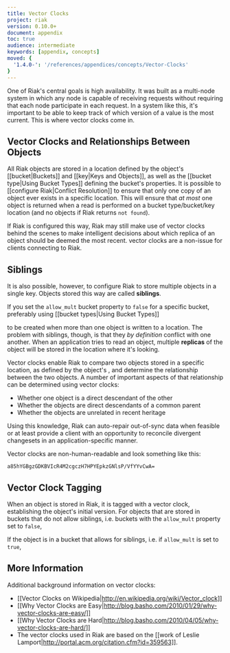 ```yaml
---
title: Vector Clocks
project: riak
version: 0.10.0+
document: appendix
toc: true
audience: intermediate
keywords: [appendix, concepts]
moved: {
  '1.4.0-': '/references/appendices/concepts/Vector-Clocks'
}
---
```


One of Riak's central goals is high availability. It was built as a multi-node system in which any node is capable of receiving requests without requiring that each node participate in each request. In a system like this, it's important to be able to keep track of which version of a value is the most current. This is where vector clocks come in.

## Vector Clocks and Relationships Between Objects

All Riak objects are stored in a location defined by the object's [[bucket|Buckets]] and [[key|Keys and Objects]], as well as the [[bucket type|Using Bucket Types]] defining the bucket's properties. It is possible to [[configure Riak|Conflict Resolution]] to ensure that only one copy of an object ever exists in a specific location. This will ensure that _at most_ one object is returned when a read is performed on a bucket type/bucket/key location (and no objects if Riak returns `not found`).



If Riak is configured this way, Riak may still make use of vector clocks behind the scenes to make intelligent decisions about which replica of an object should be deemed the most recent. vector clocks are a non-issue for clients connecting to Riak.

## Siblings

It is also possible, however, to configure Riak to store multiple objects in a single key. Objects stored this way are called **siblings**.


If you set the `allow_mult` bucket property to `false` for a specific bucket, preferably using [[bucket types|Using Bucket Types]]



to be created when more than one object is written to a location. The problem with siblings, though, is that they _by definition_ conflict with one another. When an application tries to read an object, multiple **replicas** of the object will be stored in the location where it's looking.

Vector clocks enable Riak to compare two objects stored in a specific location, as defined by the object's  , and determine the relationship between the two objects. A number of important aspects of that relationship can be determined using vector clocks:

 * Whether one object is a direct descendant of the other
 * Whether the objects are direct descendants of a common parent
 * Whether the objects are unrelated in recent heritage

Using this knowledge, Riak can auto-repair out-of-sync data when feasible or at least provide a client with an opportunity to reconcile divergent changesets in an application-specific manner.

Vector clocks are non-human-readable and look something like this:

```
a85hYGBgzGDKBVIcR4M2cgczH7HPYEpkzGNlsP/VfYYvCwA=
```

## Vector Clock Tagging

When an object is stored in Riak, it is tagged with a vector clock, establishing the object's initial version. For objects that are stored in buckets that do not allow siblings, i.e. buckets with the `allow_mult` property set to `false`,


If the object is in a bucket that allows for siblings, i.e. if `allow_mult` is set to `true`, 

## More Information

Additional background information on vector clocks:

* [[Vector Clocks on Wikipedia|http://en.wikipedia.org/wiki/Vector_clock]]
* [[Why Vector Clocks are Easy|http://blog.basho.com/2010/01/29/why-vector-clocks-are-easy/]]
* [[Why Vector Clocks are Hard|http://blog.basho.com/2010/04/05/why-vector-clocks-are-hard/]]
* The vector clocks used in Riak are based on the [[work of Leslie Lamport|http://portal.acm.org/citation.cfm?id=359563]].
